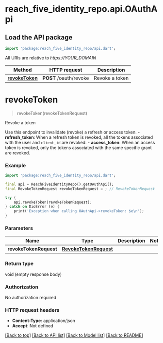 # reach_five_identity_repo.api.OAuthApi

## Load the API package
```dart
import 'package:reach_five_identity_repo/api.dart';
```

All URIs are relative to *https://YOUR_DOMAIN*

Method | HTTP request | Description
------------- | ------------- | -------------
[**revokeToken**](OAuthApi.md#revoketoken) | **POST** /oauth/revoke | Revoke a token


# **revokeToken**
> revokeToken(revokeTokenRequest)

Revoke a token

Use this endpoint to invalidate (revoke) a refresh or access token.  - **refresh_token**: When a refresh token is revoked, all the tokens associated with the user and `client_id` are revoked. - **access_token**: When an access token is revoked, only the tokens associated with the same specific grant are revoked. 

### Example
```dart
import 'package:reach_five_identity_repo/api.dart';

final api = ReachFiveIdentityRepo().getOAuthApi();
final RevokeTokenRequest revokeTokenRequest = ; // RevokeTokenRequest | 

try {
    api.revokeToken(revokeTokenRequest);
} catch on DioError (e) {
    print('Exception when calling OAuthApi->revokeToken: $e\n');
}
```

### Parameters

Name | Type | Description  | Notes
------------- | ------------- | ------------- | -------------
 **revokeTokenRequest** | [**RevokeTokenRequest**](RevokeTokenRequest.md)|  | 

### Return type

void (empty response body)

### Authorization

No authorization required

### HTTP request headers

 - **Content-Type**: application/json
 - **Accept**: Not defined

[[Back to top]](#) [[Back to API list]](../README.md#documentation-for-api-endpoints) [[Back to Model list]](../README.md#documentation-for-models) [[Back to README]](../README.md)


